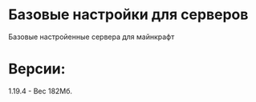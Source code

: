 # Базовые настройки для серверов
Базовые настройенные сервера для майнкрафт 
# Версии:
1.19.4 - Вес 182Мб.
